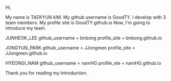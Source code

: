 Hi,

My name is TAEKYUN kIM.
My github username is GoodTY.
I develop with 3 team members.
My profile site is GoodTY.github.io
Now, I'm going to introduce my team.

JUNHEOK_LEE
github_username = bnbong
profile_site = bnbong.github.io

JONGYUN_PARK
github_username = JJongmen
profile_site = JJongmen.github.io

HYEONGI_NAM
github_username = namHG
profile_ste = namHG.github.io

Thank you for reading my Introduction.
